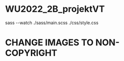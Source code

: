 # WU2022_2B_projektVT

sass --watch ./sass/main.scss ./css/style.css

# CHANGE IMAGES TO NON-COPYRIGHT
